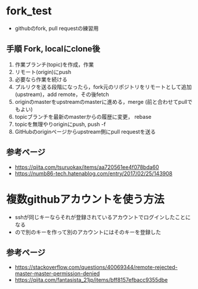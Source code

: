 # fork_test
* githubのfork, pull requestの練習用

## 手順 Fork, localにclone後
1. 作業ブランチ(topic)を作成，作業
1. リモート(origin)にpush
1. 必要なら作業を続ける
1. プルリクを送る段階になったら，fork元のリポジトリをリモートとして追加(upstream)，add remote，その後fetch
1. originのmasterをupstreamのmasterに進める，merge (前と合わせてpullでもよい)
1. topicブランチを最新のmasterからの履歴に変更， rebase
1. topicを無理やりoriginにpush, push -f
1. GitHubのoriginページからupstream側にpull requestを送る


## 参考ページ
* https://qiita.com/tsuruokax/items/aa720561ee4f078bda60
* https://numb86-tech.hatenablog.com/entry/2017/02/25/143908

# 複数githubアカウントを使う方法
* sshが同じキーならそれが登録されているアカウントでログインしたことになる
* ので別のキーを作って別のアカウントにはそのキーを登録した

## 参考ページ
* https://stackoverflow.com/questions/40069344/remote-rejected-master-master-permission-denied
* https://qiita.com/fantasista_21jp/items/bff8157efbacc9355dbe
